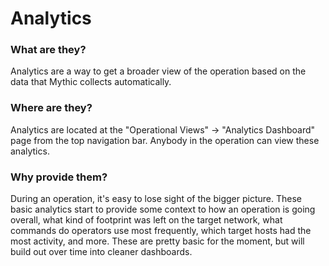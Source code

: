# Analytics

### What are they?

Analytics are a way to get a broader view of the operation based on the data that Mythic collects automatically.

### Where are they?

Analytics are located at the "Operational Views" -> "Analytics Dashboard" page from the top navigation bar. Anybody in the operation can view these analytics.

### Why provide them?

During an operation, it's easy to lose sight of the bigger picture. These basic analytics start to provide some context to how an operation is going overall, what kind of footprint was left on the target network, what commands do operators use most frequently, which target hosts had the most activity, and more. These are pretty basic for the moment, but will build out over time into cleaner dashboards.

